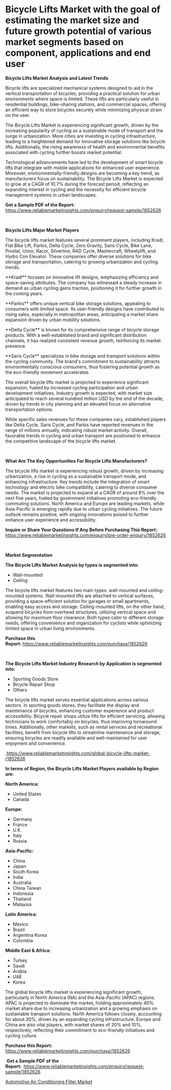 <p><h1>Bicycle Lifts Market with the goal of estimating the market size and future growth potential of various market segments based on component, applications and end user</h1></p><p><strong>Bicycle Lifts Market Analysis and Latest Trends</strong></p>
<p><p>Bicycle lifts are specialized mechanical systems designed to aid in the vertical transportation of bicycles, providing a practical solution for urban environments where space is limited. These lifts are particularly useful in residential buildings, bike-sharing stations, and commercial spaces, offering an efficient way to store bicycles securely while minimizing physical strain on the user.</p><p>The Bicycle Lifts Market is experiencing significant growth, driven by the increasing popularity of cycling as a sustainable mode of transport and the surge in urbanization. More cities are investing in cycling infrastructure, leading to a heightened demand for innovative storage solutions like bicycle lifts. Additionally, the rising awareness of health and environmental benefits associated with cycling further boosts market potential.</p><p>Technological advancements have led to the development of smart bicycle lifts that integrate with mobile applications for enhanced user experience. Moreover, environmentally-friendly designs are becoming a key trend, as manufacturers focus on sustainability. The Bicycle Lifts Market is expected to grow at a CAGR of 10.7% during the forecast period, reflecting an expanding interest in cycling and the necessity for efficient bicycle management systems in urban landscapes.</p></p>
<p><strong>Get a Sample PDF of the Report:&nbsp;</strong> <a href="https://www.reliablemarketinsights.com/enquiry/request-sample/1852626?utm_campaign=2593&utm_medium=2&utm_source=Github&utm_content=ia&utm_term=10042025&utm_id=bicycle-lifts">https://www.reliablemarketinsights.com/enquiry/request-sample/1852626</a></p>
<p>&nbsp;</p>
<p><strong>Bicycle Lifts Major Market Players</strong></p>
<p><p>The bicycle lifts market features several prominent players, including Kradl, Flat Bike Lift, Parkis, Delta Cycle, Zero Gravity, Saris Cycle, Bike Lane, Proslat, Unior, Racor, Silverline, RAD Cycle, Mastercraft, Wheelylift, and Hydro Con Elevator. These companies offer diverse solutions for bike storage and transportation, catering to growing urbanization and cycling trends.</p><p>**Kradl** focuses on innovative lift designs, emphasizing efficiency and space-saving attributes. The company has witnessed a steady increase in demand as urban cycling gains traction, positioning it for further growth in the coming years.</p><p>**Parkis** offers unique vertical bike storage solutions, appealing to consumers with limited space. Its user-friendly designs have contributed to rising sales, especially in metropolitan areas, anticipating a market share expansion driven by urban mobility solutions.</p><p>**Delta Cycle** is known for its comprehensive range of bicycle storage products. With a well-established brand and significant distribution channels, it has realized consistent revenue growth, reinforcing its market presence.</p><p>**Saris Cycle** specializes in bike storage and transport solutions within the cycling community. The brand's commitment to sustainability attracts environmentally conscious consumers, thus fostering potential growth as the eco-friendly movement accelerates.</p><p>The overall bicycle lifts market is projected to experience significant expansion, fueled by increased cycling participation and urban development initiatives. Industry growth is expected, with market size anticipated to reach several hundred million USD by the end of the decade, driven by trends in city planning and an elevated focus on alternative transportation options.</p><p>While specific sales revenues for these companies vary, established players like Delta Cycle, Saris Cycle, and Parkis have reported revenues in the range of millions annually, indicating robust market activity. Overall, favorable trends in cycling and urban transport are positioned to enhance the competitive landscape of the bicycle lifts market.</p></p>
<p>&nbsp;</p>
<p><strong>What Are The Key Opportunities For Bicycle Lifts Manufacturers?</strong></p>
<p><p>The bicycle lifts market is experiencing robust growth, driven by increasing urbanization, a rise in cycling as a sustainable transport mode, and enhancing infrastructure. Key trends include the integration of smart technology and electric bike compatibility, catering to diverse consumer needs. The market is projected to expand at a CAGR of around 8% over the next five years, fueled by government initiatives promoting eco-friendly commuting solutions. North America and Europe are leading markets, while Asia-Pacific is emerging rapidly due to urban cycling initiatives. The future outlook remains positive, with ongoing innovations poised to further enhance user experience and accessibility.</p></p>
<p><strong>Inquire or Share Your Questions If Any Before Purchasing This Report:</strong> <a href="https://www.reliablemarketinsights.com/enquiry/pre-order-enquiry/1852626?utm_campaign=2593&utm_medium=2&utm_source=Github&utm_content=ia&utm_term=10042025&utm_id=bicycle-lifts">https://www.reliablemarketinsights.com/enquiry/pre-order-enquiry/1852626</a></p>
<p>&nbsp;</p>
<p><strong>Market Segmentation</strong></p>
<p><strong>The Bicycle Lifts Market Analysis by types is segmented into:</strong></p>
<p><ul><li>Wall-mounted</li><li>Ceiling</li></ul></p>
<p><p>The bicycle lifts market features two main types: wall-mounted and ceiling-mounted systems. Wall-mounted lifts are attached to vertical surfaces, providing a space-efficient solution for garages or small apartments, enabling easy access and storage. Ceiling-mounted lifts, on the other hand, suspend bicycles from overhead structures, utilizing vertical space and allowing for maximum floor clearance. Both types cater to different storage needs, offering convenience and organization for cyclists while optimizing limited space in urban living environments.</p></p>
<p><strong>Purchase this Report:&nbsp;</strong><a href="https://www.reliablemarketinsights.com/purchase/1852626?utm_campaign=2593&utm_medium=2&utm_source=Github&utm_content=ia&utm_term=10042025&utm_id=bicycle-lifts">https://www.reliablemarketinsights.com/purchase/1852626</a></p>
<p>&nbsp;</p>
<p><strong>The Bicycle Lifts Market Industry Research by Application is segmented into:</strong></p>
<p><ul><li>Sporting Goods Store</li><li>Bicycle Repair Shop</li><li>Others</li></ul></p>
<p><p>The bicycle lifts market serves essential applications across various sectors. In sporting goods stores, they facilitate the display and maintenance of bicycles, enhancing customer experience and product accessibility. Bicycle repair shops utilize lifts for efficient servicing, allowing technicians to work comfortably on bicycles, thus improving turnaround times. Additionally, other markets, such as rental services and recreational facilities, benefit from bicycle lifts to streamline maintenance and storage, ensuring bicycles are readily available and well-maintained for user enjoyment and convenience.</p></p>
<p><a href="https://www.reliablemarketinsights.com/global-bicycle-lifts-market-r1852626?utm_campaign=2593&utm_medium=2&utm_source=Github&utm_content=ia&utm_term=10042025&utm_id=bicycle-lifts">&nbsp;https://www.reliablemarketinsights.com/global-bicycle-lifts-market-r1852626</a></p>
<p><strong>In terms of Region, the Bicycle Lifts Market Players available by Region are:</strong></p>
<p>
    <p> <strong> North America: </strong>
        <ul>
            <li>United States</li>
            <li>Canada</li>
        </ul>
        </p> 
    <p> <strong> Europe: </strong>
        <ul>
            <li>Germany</li>
            <li>France</li>
            <li>U.K.</li>
            <li>Italy</li>
            <li>Russia</li>
        </ul>
        </p> 
    <p> <strong> Asia-Pacific: </strong>
        <ul>
            <li>China</li>
            <li>Japan</li>
            <li>South Korea</li>
            <li>India</li>
            <li>Australia</li>
            <li>China Taiwan</li>
            <li>Indonesia</li>
            <li>Thailand</li>
            <li>Malaysia</li>
        </ul>
        </p> 
    <p> <strong> Latin America: </strong>
        <ul>
            <li>Mexico</li>
            <li>Brazil</li>
            <li>Argentina Korea</li>
            <li>Colombia</li>
        </ul>
        </p> 
    <p> <strong> Middle East & Africa: </strong>
        <ul>
            <li>Turkey</li>
            <li>Saudi</li>
            <li>Arabia</li>
            <li>UAE</li>
            <li>Korea</li>
        </ul>
    </p>
    </p>
<p><p>The global bicycle lifts market is experiencing significant growth, particularly in North America (NA) and the Asia-Pacific (APAC) regions. APAC is projected to dominate the market, holding approximately 40% market share due to increasing urbanization and a growing emphasis on sustainable transport solutions. North America follows closely, accounting for about 30%, driven by an expanding cycling infrastructure. Europe and China are also vital players, with market shares of 20% and 10%, respectively, reflecting their commitment to eco-friendly initiatives and cycling culture.</p></p>
<p><strong>Purchase this Report: </strong><a href="https://www.reliablemarketinsights.com/purchase/1852626?utm_campaign=2593&utm_medium=2&utm_source=Github&utm_content=ia&utm_term=10042025&utm_id=bicycle-lifts">https://www.reliablemarketinsights.com/purchase/1852626</a></p>
<p>&nbsp;<strong>Get a Sample PDF of the Report:&nbsp;&nbsp;</strong><a href="https://www.reliablemarketinsights.com/enquiry/request-sample/1852626?utm_campaign=2593&utm_medium=2&utm_source=Github&utm_content=ia&utm_term=10042025&utm_id=bicycle-lifts">https://www.reliablemarketinsights.com/enquiry/request-sample/1852626</a></p>
<p><strong></strong></p>
<p><p><a href="https://github.com/aloyoarmahvr/Market-Research-Report-List-1/blob/main/automotive-air-conditioning-filter-market.md?utm_campaign=2593&utm_medium=2&utm_source=Github&utm_content=ia&utm_term=10042025&utm_id=bicycle-lifts">Automotive Air Conditioning Filter Market</a></p></p>